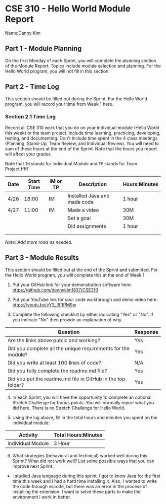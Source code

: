# CSE 310 - Hello World Module Report

Name:Danny Kim

## Part 1 - Module Planning

On the first Monday of each Sprint, you will complete the planning section of the Module Report.  Topics include module selection and planning.  For the Hello World program, you will not fill in this section.

## Part 2 - Time Log

This section should be filled out during the Sprint. For the Hello World program, you will record your time from Week 1 here.

### Section 2.1 Time Log

Record all CSE 310 work that you do on your individual module (Hello World this week) or the team project.  Include time learning, practicing, developing, testing, and documenting.  Don't include time spent in the 4 class meetings (Planning, Stand-Up, Team Review, and Individual Review).  You will need to sum of these hours at the end of the Sprint. Note that the hours you report will affect your grades.

Note that `IM` stands for Individual Module and `TP` stands for Team Project.fffff

|Date      |Start Time|IM or TP|Description                                 |Hours:Minutes|
|----------|----------|--------|--------------------------------------------|-------------|
|4/26      |18:00     |  IM    |Installed Java and made code                |1 hour       |
|4/27      |11:00     |  IM    |Made a video                                |30M          |
|          |          |        |Set a goal                                  |30M          |
|          |          |        |Did assignments                             |1 hour       |
|          |          |        |                                            |             |
|          |          |        |                                            |             |

_Note: Add more rows as needed._

## Part 3 - Module Results

This section should be filled out at the end of the Sprint and submitted.  For the Hello World program, you will complete this at the end of Week 1.

1. Put your GitHub link for your demonstration software here: 
https://github.com/dannykim1837/CSE310

2. Put your YouTube link for your code walkthrough and demo video here:
https://youtu.be/vY3_l8RPM9w

3. Complete the following checklist by either indicating "Yes" or "No".  If you indicate "No" then provide an explanation of why.

|Question                                                    |Response|
|------------------------------------------------------------|--------|
|Are the links above public and working?                     |   Yes  |
|Did you complete all the unique requirements for the module?|   Yes  |
|Did you write at least 100 lines of code?                   |   N/A  |
|Did you fully complete the readme.md file?                  |   Yes  |
|Did you put the readme.md file in GitHub in the top folder? |   Yes  |

4. In each Sprint, you will have the opportunity to complete an optional Stretch Challenge for bonus points.  You will normally report what you did here.  There is no Stretch Challenge for Hello World.

5. Using the log above, fill in the total hours and minutes you spent on the individual module:

|Activity         |Total Hours:Minutes|
|-----------------|-------------------|
|Individual Module|       3 Hour      |


6. What strategies (behavioral and technical) worked well during this Sprint?  What did not work well?  List some possible ways that you can improve next Sprint.

- I studied Java language during this sprint. I got to know Java for the first time this week and I had a hard time installing it. Also, I wanted to write the code through vscode, but there was an error in the process of installing the extension. I want to solve these parts to make the environment I work in better.


